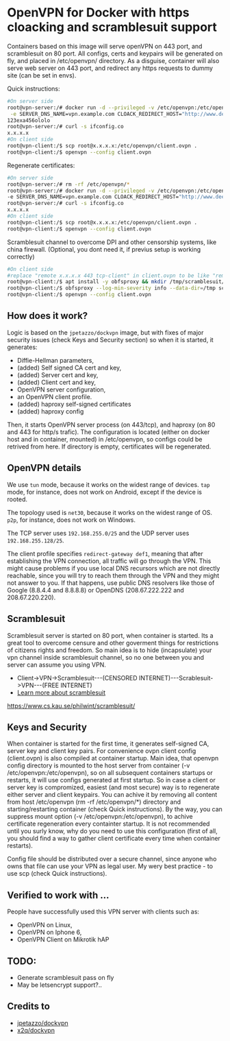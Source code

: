 # OpenVPN for Docker with https cloacking and scramblesuit support

Containers based on this image will serve openVPN on 443 port, and scramblesuit on 80 port.
All configs, certs and keypairs will be generated on fly, and placed in /etc/openvpn/ directory.
As a disguise, container will also serve web server on 443 port, and redirect any https requests to dummy site (can be set in envs).

Quick instructions:

```bash
#On server side
root@vpn-server:/# docker run -d --privileged -v /etc/openvpn:/etc/openvpn -p 443:443/tcp -p80:80  papko26/dockvpn \
 -e SERVER_DNS_NAME=vpn.example.com CLOACK_REDIRECT_HOST="http://www.deere.com"
123exa456ololo
root@vpn-server:/# curl -s ifconfig.co
x.x.x.x
#On client side
root@vpn-client:/$ scp root@x.x.x.x:/etc/openvpn/client.ovpn .
root@vpn-client:/$ openvpn --config client.ovpn
```

Regenerate certificates:
```bash
#On server side
root@vpn-server:/# rm -rf /etc/openvpn/*
root@vpn-server:/# docker run -d --privileged -v /etc/openvpn:/etc/openvpn -p 443:443/tcp -p80:80  papko26/dockvpn \
-e SERVER_DNS_NAME=vpn.example.com CLOACK_REDIRECT_HOST="http://www.deere.com"
root@vpn-server:/# curl -s ifconfig.co
x.x.x.x
#On client side
root@vpn-client:/$ scp root@x.x.x.x:/etc/openvpn/client.ovpn .
root@vpn-client:/$ openvpn --config client.ovpn
```
Scramblesuit channel to overcome DPI and other censorship systems, like china firewall. (Optional, you dont need it, if previus setup is working correctly)
```bash
#On client side
#replace "remote x.x.x.x 443 tcp-client" in client.ovpn to be like "remote 127.0.0.1 2626 tcp-client"
root@vpn-client:/$ apt install -y obfsproxy && mkdir /tmp/scramblesuit/
root@vpn-client:/$ obfsproxy --log-min-severity info --data-dir=/tmp scramblesuit --password KJHVGS2PJVHECRC2J5JFGT2TIFKDCMRS  --dest x.x.x.x:80 client 127.0.0.1:2626 &
root@vpn-client:/$ openvpn --config client.ovpn
```

## How does it work?

Logic is based on the `jpetazzo/dockvpn` image, but with fixes of major security issues (check Keys and Security section) so when it is started, it generates:

- Diffie-Hellman parameters,
- (added) Self signed CA cert and key,
- (added) Server cert and key,
- (added) Client cert and key,
- OpenVPN server configuration,
- an OpenVPN client profile.
- (added) haproxy self-signed certificates
- (added) haproxy config

Then, it starts OpenVPN server process (on 443/tcp), and haproxy (on 80 and 443 for http/s trafic).
The configuration is located (either on docker host and in container, mounted) in /etc/openvpn, so configs could be retrived from here. If directory is empty, certificates will be regenerated.

## OpenVPN details

We use `tun` mode, because it works on the widest range of devices.
`tap` mode, for instance, does not work on Android, except if the device
is rooted.

The topology used is `net30`, because it works on the widest range of OS.
`p2p`, for instance, does not work on Windows.

The TCP server uses `192.168.255.0/25` and the UDP server uses
`192.168.255.128/25`.

The client profile specifies `redirect-gateway def1`, meaning that after
establishing the VPN connection, all traffic will go through the VPN.
This might cause problems if you use local DNS recursors which are not
directly reachable, since you will try to reach them through the VPN
and they might not answer to you. If that happens, use public DNS
resolvers like those of Google (8.8.4.4 and 8.8.8.8) or OpenDNS
(208.67.222.222 and 208.67.220.220).

## Scramblesuit
Scramblesuit server is started on 80 port, when container is started. Its a great tool to overcome censure and other goverment things for restrictions of citizens rights and freedom.
So main idea is to hide (incapsulate) your vpn channel inside scramblesuit channel, so no one between you and server can assume you using VPN.
- Client->VPN->Scramblesuit---(CENSORED INTERNET)---Scrablesuit->VPN---(FREE INTERNET)
- [Learn more about scramblesuit](https://www.cs.kau.se/philwint/scramblesuit/)

https://www.cs.kau.se/philwint/scramblesuit/

## Keys and Security

When container is started for the first time, it generates self-signed CA, server key and client key pairs. For convenience ovpn client config (client.ovpn) is also compiled at container startup. Main idea, that openvpn config directory is mounted to the host server from container (-v /etc/openvpn:/etc/openvpn), so on all subsequent containers startups or restarts, it will use configs generated at first startup. So in case a client or server key is compromized, easiest (and most secure) way is to regenerate either server and client keypairs. You can achive it by removing all content from host /etc/openvpn (rm -rf /etc/openvpn/*) directory and starting/restarting container (check Quick instructions).
By the way, you can suppress mount option (-v /etc/openvpn:/etc/openvpn), to achive certificate regeneration every containter startup. It is not recommended until you surly know, why do you need to use this configuration (first of all, you should find a way to gather client certificate every time when container restarts).

Config file should be distributed over a secure channel, since anyone who owns that file can use your VPN as legal user. My wery best practice - to use scp (check Quick instructions).

## Verified to work with ...

People have successfully used this VPN server with clients such as:

- OpenVPN on Linux,
- OpenVPN on Iphone 6,
- OpenVPN Client on Mikrotik hAP

## TODO:
- Generate scramblesuit pass on fly
- May be letsencrypt support?..


## Credits to 
- [jpetazzo/dockvpn](https://github.com/jpetazzo/dockvpn)
- [x2q/dockvpn](https://github.com/x2q/dockvpn)
